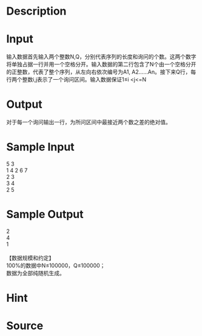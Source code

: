 
# Description

<div class="content"></div>

# Input

<div class="content"><p>输入数据首先输入两个整数N,Q，分别代表序列的长度和询问的个数。这两个数字将单独占据一行并用一个空格分开。输入数据的第二行包含了N个由一个空格分开的正整数，代表了整个序列，从左向右依次编号为A1, A2……An。接下来Q行，每行两个整数i,j表示了一个询问区间。输入数据保证1≤i &lt;j&lt;=N</p></div>

# Output

<div class="content"><p>对于每一个询问输出一行，为所问区间中最接近两个数之差的绝对值。</p></div>

# Sample Input

<div class="content"><span class="sampledata">5 3<br/>
1 4 2 6 7<br/>
2 3<br/>
3 4<br/>
2 5<br/>
</span></div>

# Sample Output

<div class="content"><span class="sampledata">2<br/>
4<br/>
1<br/>
<br/>
【数据规模和约定】<br/>
100%的数据中N≤100000，Q≤100000；<br/>
数据为全部纯随机生成。<br/>
</span></div>

# Hint

<div class="content"><p></p></div>

# Source

<div class="content"><p><a href="problemset.php?search="></a></p></div>


